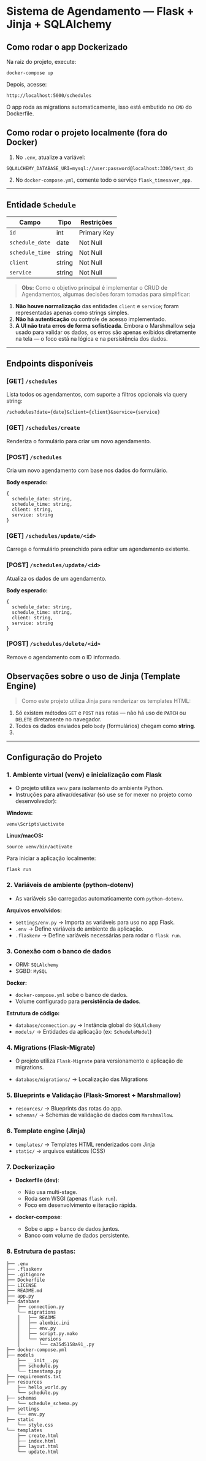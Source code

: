 # Sistema de Agendamento — Flask + Jinja + SQLAlchemy

## Como rodar o app Dockerizado

Na raiz do projeto, execute:

```
docker-compose up
```

Depois, acesse:

```
http://localhost:5000/schedules
```

O app roda as migrations automaticamente, isso está embutido no `CMD` do Dockerfile.

## Como rodar o projeto localmente (fora do Docker)

1. No `.env`, atualize a variável:

```
SQLALCHEMY_DATABASE_URI=mysql://user:password@localhost:3306/test_db
```

2. No `docker-compose.yml`, comente todo o serviço `flask_timesaver_app`.
   
---

## Entidade `Schedule`

| Campo           | Tipo     | Restrições   |
|----------------|----------|--------------|
| `id`           | int      | Primary Key  |
| `schedule_date`| date     | Not Null     |
| `schedule_time`| string     | Not Null     |
| `client`       | string   | Not Null     |
| `service`      | string   | Not Null     |

> **Obs:** Como o objetivo principal é implementar o CRUD de Agendamentos, algumas decisões foram tomadas para simplificar:

1. **Não houve normalização** das entidades `client` e `service`; foram representadas apenas como strings simples.
2. **Não há autenticação** ou controle de acesso implementado.
3. **A UI não trata erros de forma sofisticada**. Embora o Marshmallow seja usado para validar os dados, os erros são apenas exibidos diretamente na tela — o foco está na lógica e na persistência dos dados.

---

## Endpoints disponíveis

### [GET] `/schedules`
Lista todos os agendamentos, com suporte a filtros opcionais via query string:

```
/schedules?date={date}&client={client}&service={service}
```

### [GET] `/schedules/create`
Renderiza o formulário para criar um novo agendamento.

### [POST] `/schedules`
Cria um novo agendamento com base nos dados do formulário.

**Body esperado:**

```
{
  schedule_date: string,
  schedule_time: string,
  client: string,
  service: string
}
```

### [GET] `/schedules/update/<id>`
Carrega o formulário preenchido para editar um agendamento existente.

### [POST] `/schedules/update/<id>`
Atualiza os dados de um agendamento.

**Body esperado:**

```
{
  schedule_date: string,
  schedule_time: string,
  client: string,
  service: string
}
```

### [POST] `/schedules/delete/<id>`
Remove o agendamento com o ID informado.

## Observações sobre o uso de Jinja (Template Engine)

> Como este projeto utiliza Jinja para renderizar os templates HTML:

1. Só existem métodos `GET` e `POST` nas rotas — não há uso de `PATCH` ou `DELETE` diretamente no navegador.
2. Todos os dados enviados pelo `body` (formulários) chegam como **string**.
3. 
---

## Configuração do Projeto

### 1. Ambiente virtual (venv) e inicialização com Flask

- O projeto utiliza `venv` para isolamento do ambiente Python.
- Instruções para ativar/desativar (só use se for mexer no projeto como desenvolvedor):

**Windows:**
```
venv\Scripts\activate
```

**Linux/macOS:**
```
source venv/bin/activate
```

Para iniciar a aplicação localmente:
```
flask run
```


### 2. Variáveis de ambiente (python-dotenv)

- As variáveis são carregadas automaticamente com `python-dotenv`.

**Arquivos envolvidos:**

- `settings/env.py` -> Importa as variáveis para uso no app Flask.
- `.env` -> Define variáveis de ambiente da aplicação.
- `.flaskenv` -> Define variáveis necessárias para rodar o `flask run`.


### 3. Conexão com o banco de dados

- ORM: `SQLAlchemy`
- SGBD: `MySQL`

**Docker:**

- `docker-compose.yml` sobe o banco de dados.
- Volume configurado para **persistência de dados**.

**Estrutura de código:**

- `database/connection.py` -> Instância global do `SQLAlchemy`
- `models/` -> Entidades da aplicação (ex: `ScheduleModel`)


### 4. Migrations (Flask-Migrate)

- O projeto utiliza `Flask-Migrate` para versionamento e aplicação de migrations.

- `database/migrations/` -> Localização das Migrations


### 5. Blueprints e Validação (Flask-Smorest + Marshmallow)

- `resources/` -> Blueprints das rotas do app.
- `schemas/` -> Schemas de validação de dados com `Marshmallow`.

### 6. Template engine (Jinja)
- `templates/` -> Templates HTML renderizados com Jinja
- `static/` -> arquivos estáticos (CSS)

### 7. Dockerização

- **Dockerfile (dev)**:
  - Não usa multi-stage.
  - Roda sem WSGI (apenas `flask run`).
  - Foco em desenvolvimento e iteração rápida.

- **docker-compose**:
  - Sobe o app + banco de dados juntos.
  - Banco com volume de dados persistente.

### 8. Estrutura de pastas:

```
├── .env
├── .flaskenv
├── .gitignore
├── Dockerfile
├── LICENSE
├── README.md
├── app.py
├── database
    ├── connection.py
    └── migrations
    │   ├── README
    │   ├── alembic.ini
    │   ├── env.py
    │   ├── script.py.mako
    │   └── versions
    │       └── ca35d5158a91_.py
├── docker-compose.yml
├── models
    ├── __init__.py
    ├── schedule.py
    └── timestamp.py
├── requirements.txt
├── resources
    ├── hello_world.py
    └── schedule.py
├── schemas
    └── schedule_schema.py
├── settings
    └── env.py
├── static
    └── style.css
└── templates
    ├── create.html
    ├── index.html
    ├── layout.html
    └── update.html
```
